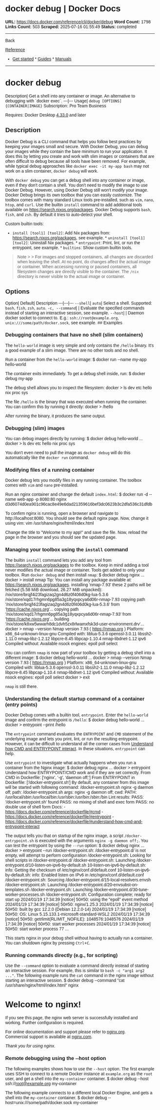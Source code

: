 # docker debug | Docker Docs

**URL:** https://docs.docker.com/reference/cli/docker/debug
**Word Count:** 1798
**Links Count:** 503
**Scraped:** 2025-07-16 01:55:49
**Status:** completed

---

Back

[Reference](https://docs.docker.com/reference/)

  * [Get started](https://docs.docker.com/get-started/)   * [Guides](https://docs.docker.com/guides/)   * [Manuals](https://docs.docker.com/manuals/)

* * *

# docker debug

Description| Get a shell into any container or image. An alternative to debugging with \`docker exec\`.   ---|---   Usage| `debug [OPTIONS] {CONTAINER|IMAGE}`      Subscription: Pro Team Business

Requires: Docker Desktop [4.33.0](https://docs.docker.com/desktop/release-notes/#4330) and later

## Description

Docker Debug is a CLI command that helps you follow best practices by keeping your images small and secure. With Docker Debug, you can debug your images while they contain the bare minimum to run your application. It does this by letting you create and work with slim images or containers that are often difficult to debug because all tools have been removed. For example, while typical debug approaches like `docker exec -it my-app bash` may not work on a slim container, `docker debug` will work.

With `docker debug` you can get a debug shell into any container or image, even if they don't contain a shell. You don't need to modify the image to use Docker Debug. However, using Docker Debug still won't modify your image. Docker Debug brings its own toolbox that you can easily customize. The toolbox comes with many standard Linux tools pre-installed, such as `vim`, `nano`, `htop`, and `curl`. Use the builtin `install` command to add additional tools available on <https://search.nixos.org/packages>. Docker Debug supports `bash`, `fish`, and `zsh`. By default it tries to auto-detect your shell.

Custom builtin tools:

  * `install [tool1] [tool2]`: Add Nix packages from: <https://search.nixos.org/packages>, see example.   * `uninstall [tool1] [tool2]`: Uninstall Nix packages.   * `entrypoint`: Print, lint, or run the entrypoint, see example.   * `builtins`: Show custom builtin tools.

> Note >  > For images and stopped containers, all changes are discarded when leaving the shell. At no point, do changes affect the actual image or container. When accessing running or paused containers, all filesystem changes are directly visible to the container. The `/nix` directory is never visible to the actual image or container.

## Options

Option| Default| Description   ---|---|---   `--shell`| `auto`| Select a shell. Supported: `bash`, `fish`, `zsh`, `auto`.   `-c, --command`| | Evaluate the specified commands instead of starting an interactive session, see example.   `--host`| | Daemon docker socket to connect to. E.g.: `ssh://root@example.org`, `unix:///some/path/docker.sock`, see example.      ## Examples

### Debugging containers that have no shell \(slim containers\)

The `hello-world` image is very simple and only contains the `/hello` binary. It's a good example of a slim image. There are no other tools and no shell.

Run a container from the `hello-world` image:               $ docker run --name my-app hello-world     

The container exits immediately. To get a debug shell inside, run:               $ docker debug my-app     

The debug shell allows you to inspect the filesystem:               docker > ls     dev  etc  hello  nix  proc  sys     

The file `/hello` is the binary that was executed when running the container. You can confirm this by running it directly:               docker > /hello     

After running the binary, it produces the same output.

### Debugging \(slim\) images

You can debug images directly by running:               $ docker debug hello-world     ...     docker > ls     dev  etc  hello  nix  proc  sys     

You don't even need to pull the image as `docker debug` will do this automatically like the `docker run` command.

### Modifying files of a running container

Docker debug lets you modify files in any running container. The toolbox comes with `vim` and `nano` pre-installed.

Run an nginx container and change the default `index.html`:               $ docker run -d --name web-app -p 8080:80 nginx     d3d6074d0ea901c96cac8e49e6dad21359616bef3dc0623b3c2dfa536c31dfdb     

To confirm nginx is running, open a browser and navigate to http://localhost:8080. You should see the default nginx page. Now, change it using vim:               vim /usr/share/nginx/html/index.html     

Change the title to "Welcome to my app\!" and save the file. Now, reload the page in the browser and you should see the updated page.

### Managing your toolbox using the `install` command

The builtin `install` command lets you add any tool from <https://search.nixos.org/packages> to the toolbox. Keep in mind adding a tool never modifies the actual image or container. Tools get added to only your toolbox. Run `docker debug` and then install `nmap`:               $ docker debug nginx     ...     docker > install nmap     Tip: You can install any package available at: https://search.nixos.org/packages.     installing 'nmap-7.93'     these 2 paths will be fetched (5.58 MiB download, 26.27 MiB unpacked):     /nix/store/brqjf4i23fagizaq2gn4d6z0f406d0kg-lua-5.3.6     /nix/store/xqd17rhgmn6pg85a3g18yqxpcya6d06r-nmap-7.93     copying path '/nix/store/brqjf4i23fagizaq2gn4d6z0f406d0kg-lua-5.3.6' from 'https://cache.nixos.org'...     copying path '/nix/store/xqd17rhgmn6pg85a3g18yqxpcya6d06r-nmap-7.93' from 'https://cache.nixos.org'...     building '/nix/store/k8xw5wwarh8dc1dvh5zx8rlwamxfsk3d-user-environment.drv'...          docker > nmap --version     Nmap version 7.93 ( https://nmap.org )     Platform: x86_64-unknown-linux-gnu     Compiled with: liblua-5.3.6 openssl-3.0.11 libssh2-1.11.0 nmap-libz-1.2.12 libpcre-8.45 libpcap-1.10.4 nmap-libdnet-1.12 ipv6     Compiled without:     Available nsock engines: epoll poll select     

You can confirm `nmap` is now part of your toolbox by getting a debug shell into a different image:               $ docker debug hello-world     ...     docker > nmap --version          Nmap version 7.93 ( https://nmap.org )     Platform: x86_64-unknown-linux-gnu     Compiled with: liblua-5.3.6 openssl-3.0.11 libssh2-1.11.0 nmap-libz-1.2.12 libpcre-8.45 libpcap-1.10.4 nmap-libdnet-1.12 ipv6     Compiled without:     Available nsock engines: epoll poll select          docker > exit     

`nmap` is still there.

### Understanding the default startup command of a container \(entry points\)

Docker Debug comes with a builtin tool, `entrypoint`. Enter the `hello-world` image and confirm the entrypoint is `/hello`:               $ docker debug hello-world     ...     docker > entrypoint --print     /hello     

The `entrypoint` command evaluates the `ENTRYPOINT` and `CMD` statement of the underlying image and lets you print, lint, or run the resulting entrypoint. However, it can be difficult to understand all the corner cases from [Understand how CMD and ENTRYPOINT interact](https://docs.docker.com/reference/dockerfile/#understand-how-cmd-and-entrypoint-interact). In these situations, `entrypoint` can help.

Use `entrypoint` to investigate what actually happens when you run a container from the Nginx image:               $ docker debug nginx     ...     docker > entrypoint     Understand how ENTRYPOINT/CMD work and if they are set correctly.     From CMD in Dockerfile:      ['nginx', '-g', 'daemon off;']          From ENTRYPOINT in Dockerfile:      ['/docker-entrypoint.sh']          By default, any container from this image will be started with following   command:          /docker-entrypoint.sh nginx -g daemon off;          path: /docker-entrypoint.sh     args: nginx -g daemon off;     cwd:     PATH: /usr/local/sbin:/usr/local/bin:/usr/sbin:/usr/bin:/sbin:/bin          Lint results:      PASS: '/docker-entrypoint.sh' found      PASS: no mixing of shell and exec form      PASS: no double use of shell form          Docs:     - https://docs.docker.com/reference/dockerfile/#cmd     - https://docs.docker.com/reference/dockerfile/#entrypoint     - https://docs.docker.com/reference/dockerfile/#understand-how-cmd-and-entrypoint-interact     

The output tells you that on startup of the nginx image, a script `/docker-entrypoint.sh` is executed with the arguments `nginx -g daemon off;`. You can test the entrypoint by using the `--run` option:               $ docker debug nginx     ...     docker > entrypoint --run     /docker-entrypoint.sh: /docker-entrypoint.d/ is not empty, will attempt to perform configuration     /docker-entrypoint.sh: Looking for shell scripts in /docker-entrypoint.d/     /docker-entrypoint.sh: Launching /docker-entrypoint.d/10-listen-on-ipv6-by-default.sh     10-listen-on-ipv6-by-default.sh: info: Getting the checksum of /etc/nginx/conf.d/default.conf     10-listen-on-ipv6-by-default.sh: info: Enabled listen on IPv6 in /etc/nginx/conf.d/default.conf     /docker-entrypoint.sh: Sourcing /docker-entrypoint.d/15-local-resolvers.envsh     /docker-entrypoint.sh: Launching /docker-entrypoint.d/20-envsubst-on-templates.sh     /docker-entrypoint.sh: Launching /docker-entrypoint.d/30-tune-worker-processes.sh     /docker-entrypoint.sh: Configuration complete; ready for start up     2024/01/19 17:34:39 [notice] 50#50: using the "epoll" event method     2024/01/19 17:34:39 [notice] 50#50: nginx/1.25.3     2024/01/19 17:34:39 [notice] 50#50: built by gcc 12.2.0 (Debian 12.2.0-14)     2024/01/19 17:34:39 [notice] 50#50: OS: Linux 5.15.133.1-microsoft-standard-WSL2     2024/01/19 17:34:39 [notice] 50#50: getrlimit(RLIMIT_NOFILE): 1048576:1048576     2024/01/19 17:34:39 [notice] 50#50: start worker processes     2024/01/19 17:34:39 [notice] 50#50: start worker process 77     ...     

This starts nginx in your debug shell without having to actually run a container. You can shutdown nginx by pressing `Ctrl`+`C`.

### Running commands directly \(e.g., for scripting\)

Use the `--command` option to evaluate a command directly instead of starting an interactive session. For example, this is similar to `bash -c "arg1 arg2 ..."`. The following example runs the `cat` command in the nginx image without starting an interactive session.               $ docker debug --command "cat /usr/share/nginx/html/index.html" nginx          <!DOCTYPE html>     <html>     <head>     <title>Welcome to nginx!</title>     <style>     html { color-scheme: light dark; }     body { width: 35em; margin: 0 auto;     font-family: Tahoma, Verdana, Arial, sans-serif; }     </style>     </head>     <body>     <h1>Welcome to nginx!</h1>     <p>If you see this page, the nginx web server is successfully installed and     working. Further configuration is required.</p>          <p>For online documentation and support please refer to     <a href="http://nginx.org/">nginx.org</a>.<br/>     Commercial support is available at     <a href="http://nginx.com/">nginx.com</a>.</p>          <p><em>Thank you for using nginx.</em></p>     </body>     </html>     

### Remote debugging using the --host option

The following examples shows how to use the `--host` option. The first example uses SSH to connect to a remote Docker instance at `example.org` as the `root` user, and get a shell into the `my-container` container.               $ docker debug --host ssh://root@example.org my-container     

The following example connects to a different local Docker Engine, and gets a shell into the `my-container` container.               $ docker debug --host=unix:///some/path/docker.sock my-container